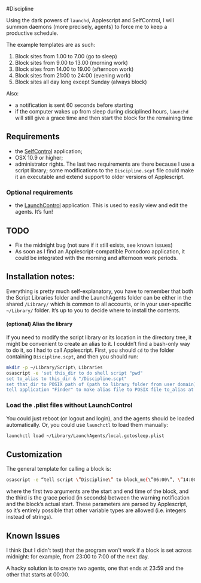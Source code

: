 #Discipline

Using the dark powers of `launchd`, Applescript and SelfControl, I will summon daemons (more precisely, agents) to force me to keep a productive schedule.

The example templates are as such:
1. Block sites from 1.00 to 7.00 (go to sleep)
2. Block sites from 9.00 to 13.00 (morning work)
3. Block sites from 14.00 to 19.00 (afternoon work)
4. Block sites from 21:00 to 24:00 (evening work)
5. Block sites all day long except Sunday (always block)

Also:
* a notification is sent 60 seconds before starting
* if the computer wakes up from sleep during disciplined hours, `launchd` will still give a grace time and then start the block for the remaining time

## Requirements
* the [SelfControl](selfcontrolapp.com) application;
* OSX 10.9 or higher;
* administrator rights.
The last two requirements are there because I use a script library; some modifications to the `Discipline.scpt` file could make it an executable and extend support to older versions of Applescript.

### Optional requirements
* the [LaunchControl](www.soma-zone.com/LaunchControl/) application.
This is used to easily view and edit the agents. It’s fun!

## TODO
* Fix the midnight bug (not sure if it still exists, see known issues)
* As soon as I find an Applescript-compatible Pomodoro application, it could be integrated with the morning and afternoon work periods.

## Installation notes:
Everything is pretty much self-explanatory, you have to remember that both the Script Libraries folder and the LaunchAgents folder can be either in the shared `/Library/` which is common to all accounts, or in your user-specific `~/Library/` folder. It’s up to you to decide where to install the contents.

#### (optional) Alias the library
If you need to modify the script library or its location in the directory tree, it might be convenient to create an alias to it. I couldn’t find a bash-only way to do it, so I had to call Applescript. First, you should `cd` to the folder containing `Discipline.scpt`, and then you should run:
``` bash
mkdir -p ~/Library/Script\ Libraries
osascript -e 'set this_dir to do shell script "pwd"
set to_alias to this_dir & "/Discipline.scpt"
set that_dir to POSIX path of (path to library folder from user domain) & “Script Libraries”
tell application "Finder" to make alias file to POSIX file to_alias at POSIX file that_dir'
```

### Load the .plist files without LaunchControl
You could just reboot (or logout and login), and the agents should be loaded automatically. Or, you could use `launchctl` to load them manually:
``` bash
launchctl load ~/Library/LaunchAgents/local.gotosleep.plist
```

## Customization
The general template for calling a block is:
``` bash
osascript -e “tell script \”Discipline\” to block_me(\”06:00\”, \”14:00\”, 60)
```
where the first two arguments are the start and end time of the block, and the third is the grace period (in seconds) between the warning notification and the block’s actual start.
These parameters are parsed by Applescript, so it’s entirely possible that other variable types are allowed (i.e. integers instead of strings).

## Known Issues
I think (but I didn't test) that the program won't work if a block is set across midnight: for example, from 23:00 to 7:00 of the next day.

A hacky solution is to create two agents, one that ends at 23:59 and the other that starts at 00:00.